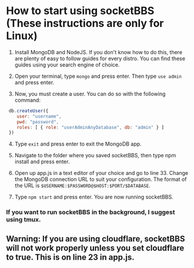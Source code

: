 # How to start using socketBBS (These instructions are only for Linux)

1. Install MongoDB and NodeJS. If you don't know how to do this, there are plenty of easy to follow guides for every distro. You can find these guides using your search engine of choice.

2. Open your terminal, type `mongo` and press enter. Then type `use admin` and press enter.

3. Now, you must create a user. You can do so with the following command:

```JavaScript
 db.createUser({
    user: "username",
    pwd: "password",
    roles: [ { role: "userAdminAnyDatabase", db: "admin" } ]
 })
```

4. Type `exit` and press enter to exit the MongoDB app.

5. Navigate to the folder where you saved socketBBS, then type npm install and press enter.

6.  Open up app.js in a text editor of your choice and go to line 33. Change the MongoDB connection URL to suit your configuration. The format of the URL is `$USERNAME:$PASSWORD@$HOST:$PORT/$DATABASE`.

7. Type `npm start` and press enter. You are now running socketBBS.

### If you want to run socketBBS in the background, I suggest using tmux.

## Warning: If you are using cloudflare, socketBBS will not work properly unless you set cloudflare to true. This is on line 23 in app.js.
